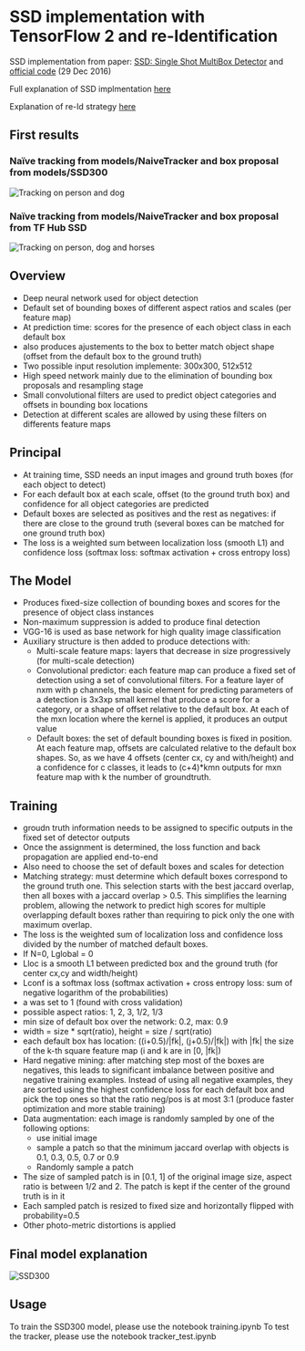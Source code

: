 # SSD implementation with TensorFlow 2 and re-Identification
 
SSD implementation from paper: [SSD: Single Shot MultiBox Detector](https://arxiv.org/pdf/1512.02325.pdf) and [official code](https://github.com/weiliu89/caffe/tree/ssd) (29 Dec 2016)

Full explanation of SSD implmentation [here](https://apiquet.com/2020/11/07/ssd300-implementation/)

Explanation of re-Id strategy [here](https://apiquet.com/2020/12/06/tracking-and-box-proposal/)

## First results

### Naïve tracking from models/NaiveTracker and box proposal from models/SSD300

![Tracking on person and dog](imgs/person_dog_tracking.gif)

### Naïve tracking from models/NaiveTracker and box proposal from TF Hub SSD

![Tracking on person, dog and horses](imgs/horses_ssd_tfhub_tracking.gif)

## Overview

* Deep neural network used for object detection
* Default set of bounding boxes of different aspect ratios and scales (per feature map)
* At prediction time: scores for the presence of each object class in each default box
* also produces ajustements to the box to better match object shape (offset from the default box to the ground truth)
* Two possible input resolution implemente: 300x300, 512x512
* High speed network mainly due to the elimination of bounding box proposals and resampling stage
* Small convolutional filters are used to predict object categories and offsets in bounding box locations
* Detection at different scales are allowed by using these filters on differents feature maps

## Principal

* At training time, SSD needs an input images and ground truth boxes (for each object to detect)
* For each default box at each scale, offset (to the ground truth box) and confidence for all object categories are predicted
* Default boxes are selected as positives and the rest as negatives: if there are close to the ground truth (several boxes can be matched for one ground truth box)
* The loss is a weighted sum between localization loss (smooth L1) and confidence loss (softmax loss: softmax activation + cross entropy loss)

## The Model

* Produces fixed-size collection of bounding boxes and scores for the presence of object class instances
* Non-maximum suppression is added to produce final detection
* VGG-16 is used as base network for high quality image classification
* Auxiliary structure is then added to produce detections with:
    * Multi-scale feature maps: layers that decrease in size progressively (for multi-scale detection)
    * Convolutional predictor: each feature map can produce a fixed set of detection using a set of convolutional filters. For a feature layer of nxm with p channels, the basic element for predicting parameters of a detection is 3x3xp small kernel that produce a score for a category, or a shape of offset relative to the default box. At each of the mxn location where the kernel is applied, it produces an output value
    * Default boxes: the set of default bounding boxes is fixed in position. At each feature map, offsets are calculated relative to the default box shapes. So, as we have 4 offsets (center cx, cy and with/height) and a confidence for c classes, it leads to (c+4)*kmn outputs for mxn feature map with k the number of groundtruth.

## Training

* groudn truth information needs to be assigned to specific outputs in the fixed set of detector outputs
* Once the assignment is determined, the loss function and back propagation are applied end-to-end
* Also need to choose the set of default boxes and scales for detection
* Matching strategy: must determine which default boxes correspond to the ground truth one. This selection starts with the best jaccard overlap, then all boxes with a jaccard overlap > 0.5. This simplifies the learning problem, allowing the network to predict high scores for multiple overlapping default boxes rather than requiring to pick only the one with maximum overlap.
* The loss is the weighted sum of localization loss and confidence loss divided by the number of matched default boxes.
* If N=0, Lglobal = 0
* Lloc is a smooth L1 between predicted box and the ground truth (for center cx,cy and width/height)
* Lconf is a softmax loss (softmax activation + cross entropy loss: sum of negative logarithm of the probabilities)
* a was set to 1 (found with cross validation)
* possible aspect ratios: 1, 2, 3, 1/2, 1/3
* min size of default box over the network: 0.2, max: 0.9
* width = size * sqrt(ratio), height = size / sqrt(ratio)
* each default box has location: ((i+0.5)/|fk|, (j+0.5)/|fk|) with |fk| the size of the k-th square feature map (i and k are in [0, |fk|)
* Hard negative mining: after matching step most of the boxes are negatives, this leads to significant imbalance between positive and negative training examples. Instead of using all negative examples, they are sorted using the highest confidence loss for each default box and pick the top ones so that the ratio neg/pos is at most 3:1 (produce faster optimization and more stable training)
* Data augmentation: each image is randomly sampled by one of the following options:
	* use initial image
	* sample a patch so that the minimum jaccard overlap with objects is 0.1, 0.3, 0.5, 0.7 or 0.9
	* Randomly sample a patch
* The size of sampled patch is in [0.1, 1] of the original image size, aspect ratio is between 1/2 and 2. The patch is kept if the center of the ground truth is in it
* Each sampled patch is resized to fixed size and horizontally flipped with probability=0.5
* Other photo-metric distortions is applied

## Final model explanation

![SSD300](imgs/model_expand_concat_explained.png)

## Usage

To train the SSD300 model, please use the notebook training.ipynb
To test the tracker, please use the notebook tracker_test.ipynb

